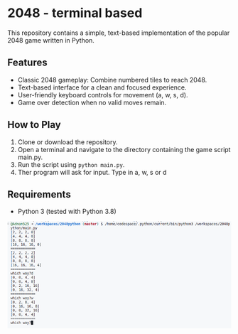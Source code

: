 # 2048 - terminal based
This repository contains a simple, text-based implementation of the popular 2048 game written in Python.

## Features
* Classic 2048 gameplay: Combine numbered tiles to reach 2048.
* Text-based interface for a clean and focused experience.
* User-friendly keyboard controls for movement (a, w, s, d).
* Game over detection when no valid moves remain.

## How to Play
1. Clone or download the repository.
2. Open a terminal and navigate to the directory containing the game script main.py.
3. Run the script using `python main.py`.
4. Ther program will ask for input. Type in a, w, s or d

## Requirements
* Python 3 (tested with Python 3.8)

![Terminal_2048](https://github.com/Adnan525/2048python/blob/master/2048.png)